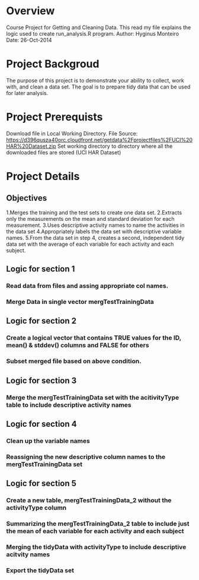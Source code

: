 # Overview
Course Project for Getting and Cleaning Data.
This read my file explains the logic used to create run_analysis.R program.
Author: Hyginus Monteiro
Date: 26-Oct-2014

# Project Backgroud
The purpose of this project is to demonstrate your ability to collect, work with, and clean a data set. 
The goal is to prepare tidy data that can be used for later analysis. 

# Project Prerequists
Download file in Local Working Directory.
File Source: https://d396qusza40orc.cloudfront.net/getdata%2Fprojectfiles%2FUCI%20HAR%20Dataset.zip
Set working directory to directory where all the downloaded files are stored (UCI HAR Dataset)

# Project Details
## Objectives 
1.Merges the training and the test sets to create one data set.
2.Extracts only the measurements on the mean and standard deviation for each measurement. 
3.Uses descriptive activity names to name the activities in the data set
4.Appropriately labels the data set with descriptive variable names. 
5.From the data set in step 4, creates a second, independent tidy data set with the average of each variable for each activity and each subject.

## Logic for section 1
### Read data from files and assing appropriate col names.
### Merge Data in single vector mergTestTrainingData

## Logic for section 2
### Create a logical vector that contains TRUE values for the ID, mean() & stddev() columns and FALSE for others
### Subset merged file based on above condition.

## Logic for section 3
### Merge the mergTestTrainingData set with the acitivityType table to include descriptive activity names


## Logic for section 4
### Clean up the variable names
### Reassigning the new descriptive column names to the mergTestTrainingData set

## Logic for section 5
### Create a new table, mergTestTrainingData_2 without the activityType column
### Summarizing the mergTestTrainingData_2 table to include just the mean of each variable for each activity and each subject
### Merging the tidyData with activityType to include descriptive acitvity names
### Export the tidyData set 

